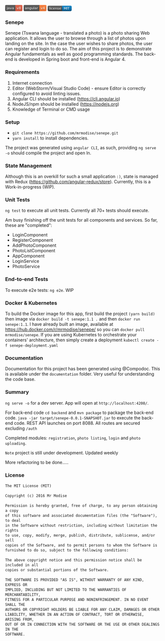 [![Packagist](badges/java-v8-red.png)]()  [![Packagist](badges/angular-v4-orange.png)]() [![Badges](badges/orm.png)]()

### Senepe
Senepe (Tswana language - translated a photo) is a photo sharing Web application. It allows the user to browse through a list of photos upon landing on the site. 
In the case the user wishes to share photos, the user can register and login to do so. The aim of this project is to demonstrate Angular fundamentals as well as good programming standards. 
The back-end is developed in Spring boot and front-end is Angular 4. 

### Requirements
1. Internet connection
2. Editor (WebStorm/Visual Studio Code) - ensure Editor is correctly configured to avoid linting issues.
3. Angular CLI should be installed (https://cli.angular.io)
4. NodeJS/npm should be installed (https://nodejs.org)
5. Knowledge of Terminal or CMD usage

### Setup

- ```git clone https://github.com/mrmodise/senepe.git```
- ``yarn install`` to install dependencies. 

The project was generated using ``angular CLI``, as such, providing ``ng serve -o`` should compile the project and open ln.

### State Management
Although this is an overkill for such a small application ``:)``, state is managed with Redux (https://github.com/angular-redux/store). Currently, this is a Work-in-progress (WIP).

### Unit Tests
```ng test``` to execute all unit tests. Currently all 70+ tests should execute.

Am busy finishing off the unit tests for all components and services. So far, these are "completed":

- LoginComponent
- RegisterComponent
- AddPhotoComponent
- PhotoListComponent
- AppComponent
- LoginService
- PhotoService

### End-to-end Tests
To execute e2e tests: ```ng e2e```. WIP

### Docker & Kubernetes
To build the Docker image for this app, first build the project ``(yarn build)`` then image via ``docker build -t senepe:1.1 .`` and then ``docker run senepe:1.1``.
 I have already built an image, available at 
  https://hub.docker.com/r/mrmodise/senepe/ so you can ``docker pull mrmodise/senepe``. If you are using Kubernetes to orchestrate your containers' architecture, then simply create a deployment ``kubectl create -f senepe-deployment.yaml`` 
 

### Documentation
Documentation for this project has been generated using @Compodoc. This is available under the `documentation` folder. Very useful for understanding the code base.

### Summary 

`ng serve -o` for a dev server. App will open at `http://localhost:4200/`. 

For back-end code `cd backend` and `mvn package` to package the back-end code. ``java -jar target/senepe-0.0.1-SNAPSHOT.jar`` to execute the back-end code. REST API launches on port 8088. All routes are secured excluding `/auth`

Completed modules: `registration`, `photo listing`, `login` and `photo uploading`.

`Note` project is still under development. Updated weekly

More refactoring to be done.....

### License
```
The MIT License (MIT)

Copyright (c) 2016 Mr Modise

Permission is hereby granted, free of charge, to any person obtaining a copy
of this software and associated documentation files (the "Software"), to deal
in the Software without restriction, including without limitation the rights
to use, copy, modify, merge, publish, distribute, sublicense, and/or sell
copies of the Software, and to permit persons to whom the Software is
furnished to do so, subject to the following conditions:

The above copyright notice and this permission notice shall be included in all
copies or substantial portions of the Software.

THE SOFTWARE IS PROVIDED "AS IS", WITHOUT WARRANTY OF ANY KIND, EXPRESS OR
IMPLIED, INCLUDING BUT NOT LIMITED TO THE WARRANTIES OF MERCHANTABILITY,
FITNESS FOR A PARTICULAR PURPOSE AND NONINFRINGEMENT. IN NO EVENT SHALL THE
AUTHORS OR COPYRIGHT HOLDERS BE LIABLE FOR ANY CLAIM, DAMAGES OR OTHER
LIABILITY, WHETHER IN AN ACTION OF CONTRACT, TORT OR OTHERWISE, ARISING FROM,
OUT OF OR IN CONNECTION WITH THE SOFTWARE OR THE USE OR OTHER DEALINGS IN THE
SOFTWARE.

```
